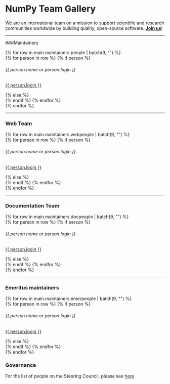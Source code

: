 # NumPy Team Gallery

We are an international team on a mission to support scientific and research communities worldwide by building quality, open-source software. [**Join us**](/contribute)!

<hr>

###Maintainers

<div class="row maintainers">
    {% for row in main.maintainers.people | batch(9, "") %}
        <div class="card-group maintainers">
        {% for person in row %}
            {% if person %}
                <div class="card rounded">
                    <img class="card-img-top" style="border-radius: 5%;" alt="" src="{{ person.avatar_url }}"/>
                    <div class="card-body">
                        <h6 class="card-title">
                            {{ person.name or person.login }}
                        </h6>
                        <p class="card-text small">
                            <a href="{{ person.html_url }}">{{ person.login }}</a>
                        </p>
                    </div>
                </div>
            {% else %}
                <div class="card border-0 bg-light"></div>
            {% endif %}
        {% endfor %}
    </div>
  {% endfor %}
</div>
<hr>

### Web Team

<div class="row maintainers">
    {% for row in main.maintainers.webpeople | batch(9, "") %}
        <div class="card-group maintainers">
        {% for person in row %}
            {% if person %}
                <div class="card rounded">
                    <img class="card-img-top" style="border-radius: 5%;" alt="" src="{{ person.avatar_url }}"/>
                    <div class="card-body">
                        <h6 class="card-title">
                            {{ person.name or person.login }}
                        </h6>
                        <p class="card-text small">
                            <a href="{{ person.html_url }}">{{ person.login }}</a>
                        </p>
                    </div>
                </div>
            {% else %}
                <div class="card border-0 bg-light"></div>
            {% endif %}
        {% endfor %}
    </div>
  {% endfor %}
</div>
<hr>


### Documentation Team

<div class="row maintainers">
    {% for row in main.maintainers.docpeople | batch(9, "") %}
        <div class="card-group maintainers">
        {% for person in row %}
            {% if person %}
                <div class="card rounded">
                    <img class="card-img-top" style="border-radius: 5%;" alt="" src="{{ person.avatar_url }}"/>
                    <div class="card-body">
                        <h6 class="card-title">
                            {{ person.name or person.login }}
                        </h6>
                        <p class="card-text small">
                            <a href="{{ person.html_url }}">{{ person.login }}</a>
                        </p>
                    </div>
                </div>
            {% else %}
                <div class="card border-0 bg-light"></div>
            {% endif %}
        {% endfor %}
    </div>
  {% endfor %}
</div>
<hr>

### Emeritus maintainers

<div class="emeritus">
    {% for row in main.maintainers.emerpeople | batch(9, "") %}
        <div class="card-group emerpeople">
        {% for person in row %}
            {% if person %}
                <div class="card rounded">
                    <img class="card-img-top" style="border-radius: 5%; filter: grayscale(100%);" alt="" src="{{ person.avatar_url }}"/>
                    <div class="card-body">
                        <h6 class="card-title">
                            {{ person.name or person.login }}
                        </h6>
                        <p class="card-text small">
                            <a href="{{ person.html_url }}">{{ person.login }}</a>
                        </p>
                    </div>
                </div>
            {% else %}
                <div class="card border-0 bg-light"></div>
            {% endif %}
        {% endfor %}
    </div>
  {% endfor %}
</div>

### Governance

For the list of people on the Steering Council, please see [here](https://numpy.org/devdocs/dev/governance/people.html)
